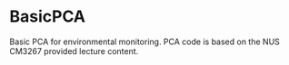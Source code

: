# BasicPCA
Basic PCA for environmental monitoring. 
PCA code is based on the NUS CM3267 provided lecture content. 
